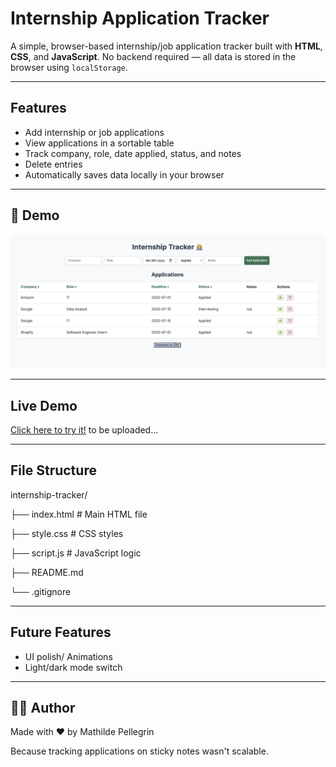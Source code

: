 #  Internship Application Tracker

A simple, browser-based internship/job application tracker built with **HTML**, **CSS**, and **JavaScript**. No backend
required — all data is stored in the browser using `localStorage`.

---

##  Features

- Add internship or job applications
- View applications in a sortable table
- Track company, role, date applied, status, and notes
- Delete entries
- Automatically saves data locally in your browser

---

## 📸 Demo

![screenshot](assets/screenshot.png) 

---

## Live Demo

[Click here to try it!](https://your-username.github.io/internship-tracker/)  to be uploaded...

---

## File Structure
internship-tracker/

├── index.html # Main HTML file

├── style.css # CSS styles

├── script.js # JavaScript logic

├── README.md

└── .gitignore

---

## Future Features

- UI polish/ Animations
- Light/dark mode switch

---

## 🙋‍♀ ️Author
Made with ❤️ by Mathilde Pellegrin

<!-- End of README.md -->

Because tracking applications on sticky notes wasn't scalable.
